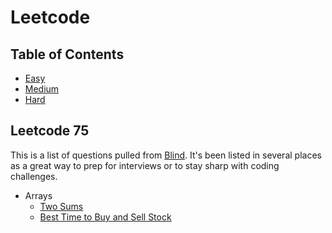 # Leetcode

## Table of Contents

-   [Easy](easy/easy.md)
-   [Medium](medium/hard.md)
-   [Hard](hard/hard.md)

## Leetcode 75

This is a list of questions pulled from [Blind](https://leetcode.com/discuss/general-discussion/460599/blind-75-leetcode-questions). It's been listed in several places as a great way to prep for interviews or to stay sharp with coding challenges.

-   Arrays
    -   [Two Sums](easy/two-sums)
    -   [Best Time to Buy and Sell Stock](easy/best-time-to-buy-and-sell-stock)
